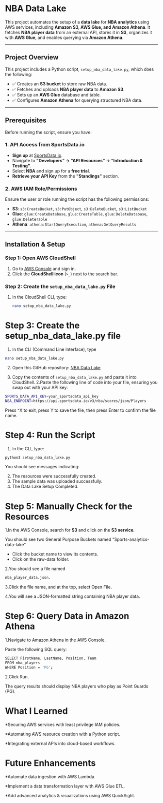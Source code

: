 # **NBA Data Lake**
This project automates the setup of a **data lake** for **NBA analytics** using AWS services, including **Amazon S3, AWS Glue, and Amazon Athena**. It fetches **NBA player data** from an external API, stores it in **S3**, organizes it with **AWS Glue**, and enables querying via **Amazon Athena**.

---

## **Project Overview**
This project includes a Python script, `setup_nba_data_lake.py`, which does the following:
- ✅ Creates an **S3 bucket** to store raw NBA data.
- ✅ Fetches and uploads **NBA player data** to **Amazon S3**.
- ✅ Sets up an **AWS Glue** database and table.
- ✅ Configures **Amazon Athena** for querying structured NBA data.

---

## **Prerequisites**
Before running the script, ensure you have:

### **1. API Access from SportsData.io**
- **Sign up** at [SportsData.io](https://sportsdata.io).
- Navigate to **"Developers" → "API Resources" → "Introduction & Testing"**.
- Select **NBA** and sign up for a **free trial**.
- **Retrieve your API Key** from the **"Standings"** section.

### **2. AWS IAM Role/Permissions**
Ensure the user or role running the script has the following permissions:
- **S3**: `s3:CreateBucket`, `s3:PutObject`, `s3:DeleteBucket`, `s3:ListBucket`
- **Glue**: `glue:CreateDatabase`, `glue:CreateTable`, `glue:DeleteDatabase`, `glue:DeleteTable`
- **Athena**: `athena:StartQueryExecution`, `athena:GetQueryResults`

---

## **Installation & Setup**

### **Step 1: Open AWS CloudShell**
1. Go to [AWS Console](https://aws.amazon.com) and sign in.
2. Click the **CloudShell icon** (`>_`) next to the search bar.

### **Step 2: Create the `setup_nba_data_lake.py` File**
1. In the CloudShell CLI, type:
   ```bash
   nano setup_nba_data_lake.py


# Step 3: Create the setup_nba_data_lake.py file
1. In the CLI (Command Line Interface), type
```bash
nano setup_nba_data_lake.py
```
2. Open this GitHub repository: [NBA Data Lake](https://github.com/cleo469/NBA-Data-Lake-Day-3)

3. Copy the contents of `setup_nba_data_lake.py` and paste it into CloudShell.
2.Paste the following line of code into your file, ensuring you swap out with your API key:

```bash
SPORTS_DATA_API_KEY=your_sportsdata_api_key
NBA_ENDPOINT=https://api.sportsdata.io/v3/nba/scores/json/Players
```

Press ^X to exit, press Y to save the file, then press Enter to confirm the file name.

# Step 4: Run the Script
1. In the CLI, type:
```bash
python3 setup_nba_data_lake.py
```
You should see messages indicating:

2.  The resources were successfully created.
3.  The sample data was uploaded successfully.
4.  The Data Lake Setup Completed.

# Step 5: Manually Check for the Resources
1.In the AWS Console, search for **S3** and click on the **S3 service**.

You should see two General Purpose Buckets named "Sports-analytics-data-lake"

* Click the bucket name to view its contents.
* Click on the raw-data folder.

2.You should see a file named
```bash
nba_player_data.json.
```
3.Click the file name, and at the top, select Open File.

4.You will see a JSON-formatted string containing NBA player data.

# Step 6: Query Data in Amazon Athena
1.Navigate to Amazon Athena in the AWS Console.

Paste the following SQL query:
```bash
SELECT FirstName, LastName, Position, Team
FROM nba_players
WHERE Position = 'PG';
```
2.Click Run.

The query results should display NBA players who play as Point Guards (PG).

# What I Learned

*Securing AWS services with least privilege IAM policies.

*Automating AWS resource creation with a Python script.

*Integrating external APIs into cloud-based workflows.

# Future Enhancements

*Automate data ingestion with AWS Lambda.

*Implement a data transformation layer with AWS Glue ETL.

*Add advanced analytics & visualizations using AWS QuickSight.

